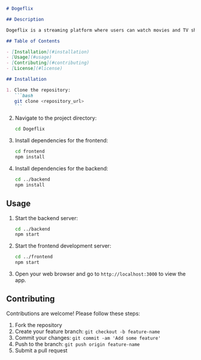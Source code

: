 ````markdown
# Dogeflix

## Description

Dogeflix is a streaming platform where users can watch movies and TV shows. It features a React frontend for the user interface and an Express.js backend for handling data and requests.

## Table of Contents

- [Installation](#installation)
- [Usage](#usage)
- [Contributing](#contributing)
- [License](#license)

## Installation

1. Clone the repository:
   ```bash
   git clone <repository_url>
   ```
````

2. Navigate to the project directory:

   ```bash
   cd Dogeflix
   ```

3. Install dependencies for the frontend:

   ```bash
   cd frontend
   npm install
   ```

4. Install dependencies for the backend:
   ```bash
   cd ../backend
   npm install
   ```

## Usage

1. Start the backend server:

   ```bash
   cd ../backend
   npm start
   ```

2. Start the frontend development server:

   ```bash
   cd ../frontend
   npm start
   ```

3. Open your web browser and go to `http://localhost:3000` to view the app.

## Contributing

Contributions are welcome! Please follow these steps:

1. Fork the repository
2. Create your feature branch: `git checkout -b feature-name`
3. Commit your changes: `git commit -am 'Add some feature'`
4. Push to the branch: `git push origin feature-name`
5. Submit a pull request
